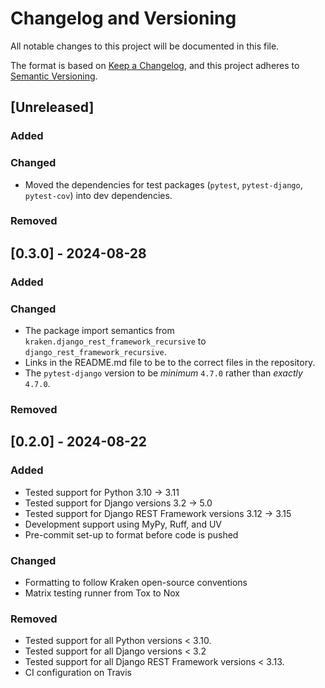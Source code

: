 # Changelog and Versioning

All notable changes to this project will be documented in this file.

The format is based on [Keep a Changelog](https://keepachangelog.com/en/1.1.0/), and this project
adheres to [Semantic Versioning](https://semver.org/spec/v2.0.0.html).

## [Unreleased]

### Added

### Changed

- Moved the dependencies for test packages (`pytest`, `pytest-django`, `pytest-cov`) into dev dependencies.

### Removed

## [0.3.0] - 2024-08-28

### Added

### Changed

- The package import semantics from `kraken.django_rest_framework_recursive` to `django_rest_framework_recursive`.
- Links in the README.md file to be to the correct files in the repository.
- The `pytest-django` version to be *minimum* `4.7.0` rather than *exactly* `4.7.0`.

### Removed

## [0.2.0] - 2024-08-22

### Added

- Tested support for Python 3.10 -> 3.11
- Tested support for Django versions 3.2 -> 5.0
- Tested support for Django REST Framework versions 3.12 -> 3.15
- Development support using MyPy, Ruff, and UV
- Pre-commit set-up to format before code is pushed

### Changed

- Formatting to follow Kraken open-source conventions
- Matrix testing runner from Tox to Nox

### Removed

- Tested support for all Python versions < 3.10.
- Tested support for all Django versions < 3.2
- Tested support for all Django REST Framework versions < 3.13.
- CI configuration on Travis
